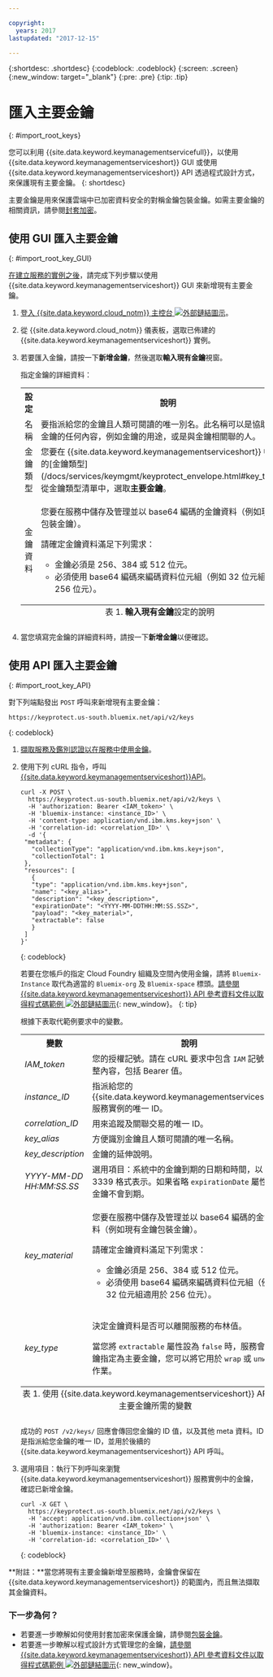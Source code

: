 ```yaml
---

copyright:
  years: 2017
lastupdated: "2017-12-15"

---
```


{:shortdesc: .shortdesc}
{:codeblock: .codeblock}
{:screen: .screen}
{:new_window: target="_blank"}
{:pre: .pre}
{:tip: .tip}

# 匯入主要金鑰
{: #import_root_keys}

您可以利用 {{site.data.keyword.keymanagementservicefull}}，以使用 {{site.data.keyword.keymanagementserviceshort}} GUI 或使用 {{site.data.keyword.keymanagementserviceshort}} API 透過程式設計方式，來保護現有主要金鑰。
{: shortdesc}

主要金鑰是用來保護雲端中已加密資料安全的對稱金鑰包裝金鑰。如需主要金鑰的相關資訊，請參閱[封套加密](/docs/services/keymgmt/keyprotect_envelope.html)。 

## 使用 GUI 匯入主要金鑰
{: #import_root_key_GUI}

[在建立服務的實例之後](/docs/services/keymgmt/keyprotect_provision.html)，請完成下列步驟以使用 {{site.data.keyword.keymanagementserviceshort}} GUI 來新增現有主要金鑰。

1. [登入 {{site.data.keyword.cloud_notm}} 主控台 ![外部鏈結圖示](../../icons/launch-glyph.svg "外部鏈結圖示")](https://console.bluemix.net/)。
2. 從 {{site.data.keyword.cloud_notm}} 儀表板，選取已佈建的 {{site.data.keyword.keymanagementserviceshort}} 實例。
2. 若要匯入金鑰，請按一下**新增金鑰**，然後選取**輸入現有金鑰**視窗。

    指定金鑰的詳細資料：

    <table>
      <tr>
        <th>設定</th>
        <th>說明</th>
      </tr>
      <tr>
        <td>名稱</td>
        <td>要指派給您的金鑰且人類可閱讀的唯一別名。此名稱可以是協助您識別金鑰的任何內容，例如金鑰的用途，或是與金鑰相關聯的人。</td>
      </tr>
      <tr>
        <td>金鑰類型</td>
        <td>您要在 {{site.data.keyword.keymanagementserviceshort}} 中管理的[金鑰類型](/docs/services/keymgmt/keyprotect_envelope.html#key_types)。從金鑰類型清單中，選取<b>主要金鑰</b>。</td>
      </tr>
      <tr>
        <td>金鑰資料</td>
        <td>
          <p>您要在服務中儲存及管理並以 base64 編碼的金鑰資料（例如現有金鑰包裝金鑰）。</p>
        <p>請確定金鑰資料滿足下列需求：</p>
        <p><ul>
            <li>金鑰必須是 256、384 或 512 位元。</li>
            <li>必須使用 base64 編碼來編碼資料位元組（例如 32 位元組適用於 256 位元）。</li>
          </ul></p>
        </td>
      </tr>
      <caption style="caption-side:bottom;">表 1. <b>輸入現有金鑰</b>設定的說明</caption>
    </table>

3. 當您填寫完金鑰的詳細資料時，請按一下**新增金鑰**以便確認。 

## 使用 API 匯入主要金鑰
{: #import_root_key_API}

對下列端點發出 `POST` 呼叫來新增現有主要金鑰：

```
https://keyprotect.us-south.bluemix.net/api/v2/keys
```
{: codeblock}

1. [擷取服務及鑑別認證以在服務中使用金鑰](/docs/services/keymgmt/keyprotect_authentication.html)。

2. 使用下列 cURL 指令，呼叫 [{{site.data.keyword.keymanagementserviceshort}}API](https://console.ng.bluemix.net/apidocs/639)。

    ```cURL
    curl -X POST \
      https://keyprotect.us-south.bluemix.net/api/v2/keys \
      -H 'authorization: Bearer <IAM_token>' \
      -H 'bluemix-instance: <instance_ID>' \
      -H 'content-type: application/vnd.ibm.kms.key+json' \
      -H 'correlation-id: <correlation_ID>' \
      -d '{
     "metadata": {
       "collectionType": "application/vnd.ibm.kms.key+json",
       "collectionTotal": 1
     },
     "resources": [
       {
       "type": "application/vnd.ibm.kms.key+json",
       "name": "<key_alias>",
       "description": "<key_description>",
       "expirationDate": "<YYYY-MM-DDTHH:MM:SS.SSZ>",
       "payload": "<key_material>",
       "extractable": false
       }
     ]
    }'
    ```
    {: codeblock}

    若要在您帳戶的指定 Cloud Foundry 組織及空間內使用金鑰，請將 `Bluemix-Instance` 取代為適當的 `Bluemix-org` 及 `Bluemix-space` 標頭。[請參閱 {{site.data.keyword.keymanagementserviceshort}} API 參考資料文件以取得程式碼範例 ![外部鏈結圖示](../../icons/launch-glyph.svg "外部鏈結圖示")](https://console.ng.bluemix.net/apidocs/639){: new_window}。
    {: tip}

    根據下表取代範例要求中的變數。
    <table>
      <tr>
        <th>變數</th>
        <th>說明</th>
      </tr>
      <tr>
        <td><em>IAM_token</em></td>
        <td>您的授權記號。請在 cURL 要求中包含 <code>IAM</code> 記號的完整內容，包括 Bearer 值。</td>
      </tr>
      <tr>
        <td><em>instance_ID</em></td>
        <td>指派給您的 {{site.data.keyword.keymanagementserviceshort}} 服務實例的唯一 ID。</td>
      </tr>
      <tr>
        <td><em>correlation_ID</em></td>
        <td>用來追蹤及關聯交易的唯一 ID。</td>
      </tr>
      <tr>
        <td><em>key_alias</em></td>
        <td>方便識別金鑰且人類可閱讀的唯一名稱。</td>
      </tr>
      <tr>
        <td><em>key_description</em></td>
        <td>金鑰的延伸說明。</td>
      </tr>
      <tr>
        <td><em>YYYY-MM-DD</em><br><em>HH:MM:SS.SS</em></td>
        <td>選用項目：系統中的金鑰到期的日期和時間，以 RFC 3339 格式表示。如果省略 <code>expirationDate</code> 屬性，則金鑰不會到期。</td>
      </tr>
      <tr>
        <td><em>key_material</em></td>
        <td>
          <p>您要在服務中儲存及管理並以 base64 編碼的金鑰資料（例如現有金鑰包裝金鑰）。</p>
        <p>請確定金鑰資料滿足下列需求：</p>
        <p><ul>
            <li>金鑰必須是 256、384 或 512 位元。</li>
            <li>必須使用 base64 編碼來編碼資料位元組（例如 32 位元組適用於 256 位元）。</li>
          </ul></p>
        </td>
      </tr>
      <tr>
        <td><em>key_type</em></td>
        <td>
          <p>決定金鑰資料是否可以離開服務的布林值。</p>
          <p>當您將 <code>extractable</code> 屬性設為 <code>false</code> 時，服務會將金鑰指定為主要金鑰，您可以將它用於 <code>wrap</code> 或 <code>unwrap</code> 作業。</p>
        </td>
      </tr>
        <caption style="caption-side:bottom;">表 1. 使用 {{site.data.keyword.keymanagementserviceshort}} API 新增主要金鑰所需的變數</caption>
    </table>

    成功的 `POST /v2/keys/` 回應會傳回您金鑰的 ID 值，以及其他 meta 資料。ID 是指派給您金鑰的唯一 ID，並用於後續的 {{site.data.keyword.keymanagementserviceshort}} API 呼叫。

3. 選用項目：執行下列呼叫來瀏覽 {{site.data.keyword.keymanagementserviceshort}} 服務實例中的金鑰，確認已新增金鑰。

    ```cURL
    curl -X GET \
      https://keyprotect.us-south.bluemix.net/api/v2/keys \
      -H 'accept: application/vnd.ibm.collection+json' \
      -H 'authorization: Bearer <IAM_token>' \
      -H 'bluemix-instance: <instance_ID>' \
      -H 'correlation-id: <correlation_ID>' \
    ```
    {: codeblock}

**附註：**當您將現有主要金鑰新增至服務時，金鑰會保留在 {{site.data.keyword.keymanagementserviceshort}} 的範圍內，而且無法擷取其金鑰資料。 

### 下一步為何？

- 若要進一步瞭解如何使用封套加密來保護金鑰，請參閱[包裝金鑰](/docs/services/keymgmt/keyprotect_wrap_keys.html)。
- 若要進一步瞭解以程式設計方式管理您的金鑰，[請參閱 {{site.data.keyword.keymanagementserviceshort}} API 參考資料文件以取得程式碼範例 ![外部鏈結圖示](../../icons/launch-glyph.svg "外部鏈結圖示")](https://console.ng.bluemix.net/apidocs/639){: new_window}。
